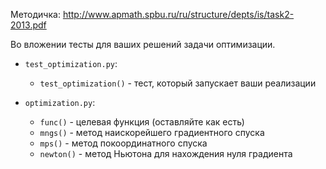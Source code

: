 Методичка: http://www.apmath.spbu.ru/ru/structure/depts/is/task2-2013.pdf

Во вложении тесты для ваших решений задачи оптимизации.

* `test_optimization.py`:
    * `test_optimization()` - тест, который запускает ваши реализации

* `optimization.py`:
    * `func()` - целевая функция (оставляйте как есть)
    * `mngs()` - метод наискорейшего градиентного спуска
    * `mps()` - метод покоординатного спуска
    * `newton()` - метод Ньютона для нахождения нуля градиента
